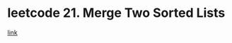 # leetcode 21. Merge Two Sorted Lists
[link](https://leetcode.com/problems/merge-two-sorted-lists/)
